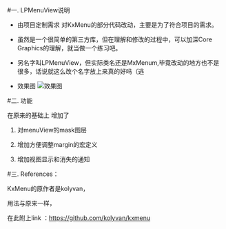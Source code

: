 #一. LPMenuView说明

* 由项目定制需求 对KxMenu的部分代码改动，主要是为了符合项目的需求。

* 虽然是一个很简单的第三方库，但在理解和修改的过程中，可以加深Core Graphics的理解，就当做一个练习吧。

* 另名字叫LPMenuView，但实际类名还是MxMenum,毕竟改动的地方也不是很多，话说就这么改个名字放上来真的好吗（逃

* 效果图
![效果图](http://chuantu.biz/t2/29/1456916618x1948221086.png)

#二.  功能

在原来的基础上 增加了

1. 对menuView的mask图层

2. 增加方便调整margin的宏定义

3. 增加视图显示和消失的通知



#三.  References： 

KxMenu的原作者是kolyvan，
   
用法与原来一样，

在此附上link ：https://github.com/kolyvan/kxmenu
